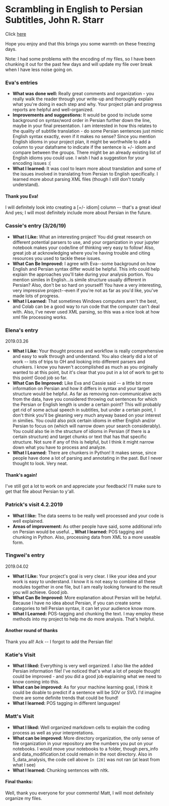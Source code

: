 # Scrambling in English to Persian Subtitles, John R. Starr
Click [here](https://github.com/Data-Science-for-Linguists-2019/Scrambling-in-English-to-Persian-Subtitles)

Hope you enjoy and that this brings you some warmth on these freezing days.

Note: I had some problems with the encoding of my files, so I have been chunking it out for the past few days and will update my file over break when I have less noise going on.

### Eva's entries
- __What was done well:__ Really great comments and organization - you really walk the reader through your write-up and thoroughly explain what you're doing in each step and why. Your project plan and progress reports are helpful and well-organized.
- __Improvements and suggestions:__ It would be good to include some background on syntax/word order in Persian further down the line, maybe in your final presentation. I am interested in how this relates to the quality of subtitle translation - do some Persian sentences just mimic English syntax exactly, even if it makes no sense? Since you mention English idioms in your project plan, it might be worthwhile to add a column to your dataframe to indicate if the sentence is +/- idiom and compare between the groups. There might be an already existing list of English idioms you could use. I wish I had a suggestion for your encoding issues :(
- __What I learned:__ It was cool to learn more about translation and some of the issues involved in translating from Persian to English specifically. I learned more about parsing XML files (though I still don't totally understand).

#### Thank you Eva!
I will definitely look into creating a [+/- idiom] column -- that's a great idea! And yes; I will most definitely include more about Persian in the future.

### Cassie's entry (3/26/19)
- **What I Like:** What an interesting project! You did great research
on different potential parsers to use, and your organization in your
jupyter notebook makes your code/line of thinking very easy to follow!
Also, great job at acknowledging where you're having trouble and citing
resources you used to tackle these issues.
- **What Can Be Improved:** I agree with Eva--some background on how
English and Persian syntax differ would be helpful. This info could
help explain the approaches you'll take during your analysis portion.
You mention similes in English...is simile structure usually different
in Persian? Also, don't be so hard on yourself! You have a very
interesting, very impressive project--even if you're not as far as
you'd like, you've made lots of progress.
- **What I Learned:** That sometimes Windows computers aren't the best,
and Colab can be a good way to run code that the computer can't deal
with. Also, I've never used XML parsing, so this was a nice look at how
xml file processing works.

### Elena's entry
2019.03.26
- **What I Like:** Your thought process and workflow is really comprehensive and easy to walk through and understand. You also clearly did a lot of work -- lots of trips to OH and looking into different parsers and chunkers. I know you haven't accomplished as much as you originally wanted to at this point, but it's clear that you put in a lot of work to get to this point! Good job so far.
- **What Can Be Improved:** Like Eva and Cassie said -- a little bit more information on Persian and how it differs in syntax and your target structure would be helpful. As far as removing non-communicative acts from the data, have you considered throwing out sentences for which the Persian or English length is under a certain point? This will probably get rid of some actual speech in subtitles, but under a certain point, I don't think you'll be gleaning very much anyway based on your interest in similies. You could also pick certain idioms in either English and/or Persian to focus on (which will narrow down your search considerably). You could also tie in the structure of idioms in Persian (if there is a certain structure) and target chunks or text that has that specific structure. Not sure if any of this is helpful, but I think it might narrow down what you have to process and analyze.
- **What I Learned:** There are chunkers in Python! It makes sense, since people have done a lot of parsing and annotating in the past. But I never thought to look. Very neat.

#### Thank's again!
I've still got a lot to work on and appreciate your feedback! I'll make 
sure to get that file about Persian to y'all.

### Patrick's visit 4.2.2019
- __What I like:__ The data seems to be really well processed and your code is well explained.
- __Areas of improvement:__ As other people have said, some additional info on Persian would be useful.
_ __What I learned:__ POS tagging and chunking in Python. Also, processing data from XML to a more useable form.

### Tingwei's entry
2019.04.02
- **What I Like:** Your project's goal is very clear. I like your idea and your work is easy to understand. I know it is not easy to combine all these modules together in one file, but I am really looking forward to the result you will achieve. Good job.
- **What Can Be Improved:** More explanation about Persian will be helpful. Because I have no idea about Persian, if you can create some categories to tell Persian syntax, it can let your audience know more.
- **What I Learned:** POS-tagging and chunking the text. I may employ these methods into my project to help me do more analysis. That's helpful.

#### Another round of thanks
Thank you all! Ack -- I forgot to add the Persian file!

### Katie's Visit
- **What I liked:** Everything is very well organized. I also like the added Persian information file! I've noticed that's what a lot of people thought could be improved - and you did a good job explaining what we need to know coming into this.
- **What can be improved:** As for your machine learning goal, I think it could be doable to predict if a sentence will be SOV or SVO. I'd imagine there are some definite trends that could be found!
- **What I learned:** POS tagging in different languages!


### Matt's Visit
- __What I liked:__ Well organized markdown cells to explain the coding process as well as your interpretations. 
- __What can be improved:__ More directory organization, the only sense of file organization in your repository are the numbers you put on your notebooks. I would move your notebooks to a folder, though pers_info and data_modification.txt could remain in the root directory. Also in 5_data_analysis, the code cell above ```In [20]``` was not ran (at least from what I see)
- __What I learned:__ Chunking sentences with nltk.  

#### Final thanks:
Well, thank you everyone for your comments! Matt, I will most definitely 
organize my files.
